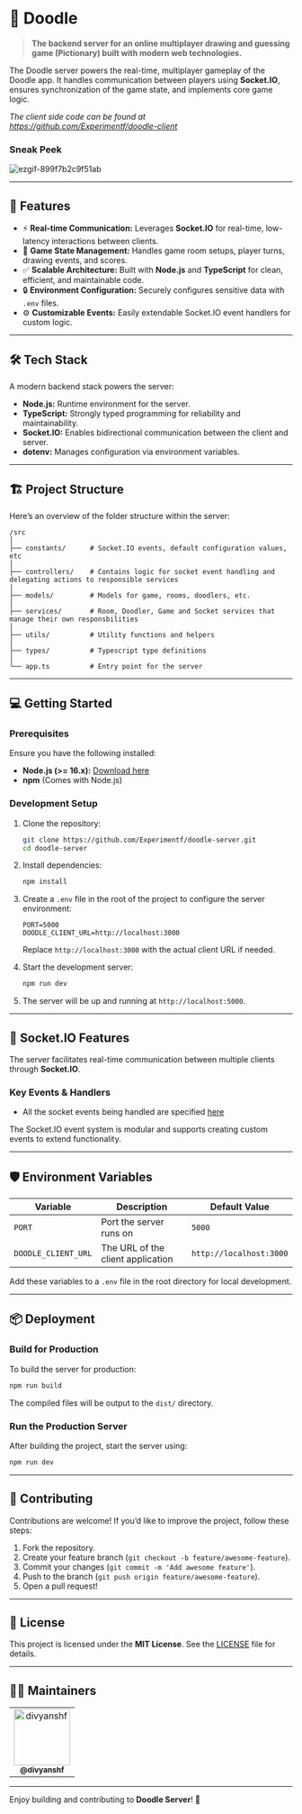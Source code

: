 # 🎨 Doodle

> **The backend server for an online multiplayer drawing and guessing game (Pictionary) built with modern web technologies.**

The Doodle server powers the real-time, multiplayer gameplay of the Doodle app. It handles communication between players using **Socket.IO**, ensures synchronization of the game state, and implements core game logic.

_The client side code can be found at https://github.com/Experimentf/doodle-client_

### Sneak Peek
![ezgif-899f7b2c9f51ab](https://github.com/user-attachments/assets/0e1b109d-5a67-417e-a1c6-7c5d38b79e8c)


---

## 🚀 Features

- ⚡ **Real-time Communication:** Leverages **Socket.IO** for real-time, low-latency interactions between clients.
- 🔄 **Game State Management:** Handles game room setups, player turns, drawing events, and scores.
- ✅ **Scalable Architecture:** Built with **Node.js** and **TypeScript** for clean, efficient, and maintainable code.
- 🔒 **Environment Configuration:** Securely configures sensitive data with `.env` files.
- ⚙️ **Customizable Events:** Easily extendable Socket.IO event handlers for custom logic.

---

## 🛠️ Tech Stack

A modern backend stack powers the server:

- **Node.js:** Runtime environment for the server.
- **TypeScript:** Strongly typed programming for reliability and maintainability.
- **Socket.IO:** Enables bidirectional communication between the client and server.
- **dotenv:** Manages configuration via environment variables.

---

## 🏗️ Project Structure

Here’s an overview of the folder structure within the server:

```plaintext
/src
│
├── constants/      # Socket.IO events, default configuration values, etc
│
├── controllers/    # Contains logic for socket event handling and delegating actions to responsible services 
│
├── models/         # Models for game, rooms, doodlers, etc.
│
├── services/       # Room, Doodler, Game and Socket services that manage their own responsbilities
│
├── utils/          # Utility functions and helpers
│
├── types/          # Typescript type definitions
│
└── app.ts          # Entry point for the server
```

---

## 💻 Getting Started

### Prerequisites

Ensure you have the following installed:

- **Node.js (>= 16.x):** [Download here](https://nodejs.org/)
- **npm** (Comes with Node.js)

### Development Setup

1. Clone the repository:

   ```bash
   git clone https://github.com/Experimentf/doodle-server.git
   cd doodle-server
   ```

2. Install dependencies:

   ```bash
   npm install
   ```

3. Create a `.env` file in the root of the project to configure the server environment:

   ```env
   PORT=5000
   DOODLE_CLIENT_URL=http://localhost:3000
   ```

   Replace `http://localhost:3000` with the actual client URL if needed.

4. Start the development server:

   ```bash
   npm run dev
   ```

5. The server will be up and running at `http://localhost:5000`.

---

## 📡 Socket.IO Features

The server facilitates real-time communication between multiple clients through **Socket.IO**.

### Key Events & Handlers
- All the socket events being handled are specified [here](https://github.com/Experimentf/doodle-server/blob/main/src/constants/events/socket.ts)

The Socket.IO event system is modular and supports creating custom events to extend functionality.

---

## 🛡️ Environment Variables

| Variable      | Description                       | Default Value           |
|---------------|-----------------------------------|-------------------------|
| `PORT`        | Port the server runs on           | `5000`                  |
| `DOODLE_CLIENT_URL` | The URL of the client application | `http://localhost:3000` |

Add these variables to a `.env` file in the root directory for local development.

---

## 📦 Deployment

### Build for Production
To build the server for production:

```bash
npm run build
```

The compiled files will be output to the `dist/` directory.

### Run the Production Server
After building the project, start the server using:

```bash
npm run dev
```

---

## 🙌 Contributing

Contributions are welcome! If you’d like to improve the project, follow these steps:

1. Fork the repository.
2. Create your feature branch (`git checkout -b feature/awesome-feature`).
3. Commit your changes (`git commit -m 'Add awesome feature'`).
4. Push to the branch (`git push origin feature/awesome-feature`).
5. Open a pull request!

---

## 📝 License

This project is licensed under the **MIT License**. See the [LICENSE](https://github.com/Experimentf/doodle-server/blob/main/LICENSE) file for details.

---

## 👨‍💻 Maintainers

<table>
  <tr>
    <td align="center">
      <a href="https://github.com/divyanshf">
        <img src="https://github.com/divyanshf.png" width="100px;" alt="divyanshf"/><br />
        <sub><b>@divyanshf</b></sub>
      </a>
    </td>
  </tr>
</table>

---

Enjoy building and contributing to **Doodle Server**! 🎉
